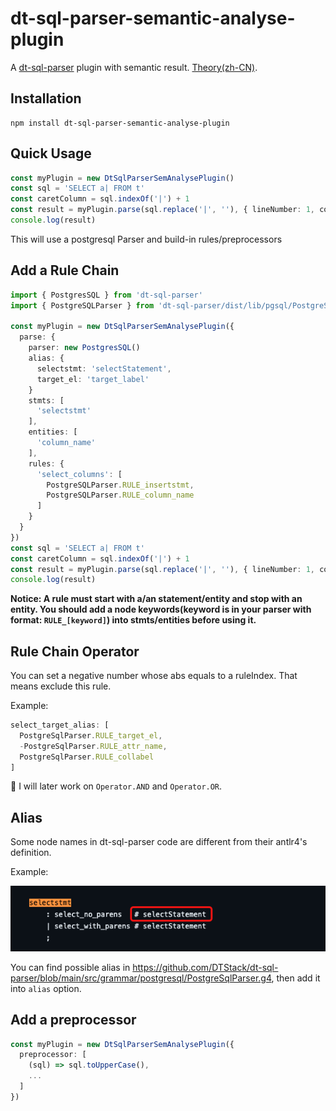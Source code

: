 # dt-sql-parser-semantic-analyse-plugin

A [dt-sql-parser](https://github.com/DTStack/dt-sql-parser) plugin with semantic result. [Theory(zh-CN)](https://github.com/Kijin-Seija/dt-sql-parser-analyse-demo).

## Installation

```
npm install dt-sql-parser-semantic-analyse-plugin
```

## Quick Usage

```typescript
const myPlugin = new DtSqlParserSemAnalysePlugin()
const sql = 'SELECT a| FROM t'
const caretColumn = sql.indexOf('|') + 1
const result = myPlugin.parse(sql.replace('|', ''), { lineNumber: 1, columnNumber: caretColumn })
console.log(result)
```

This will use a postgresql Parser and build-in rules/preprocessors

## Add a Rule Chain

```typescript
import { PostgresSQL } from 'dt-sql-parser'
import { PostgreSQLParser } from 'dt-sql-parser/dist/lib/pgsql/PostgreSQLParser'

const myPlugin = new DtSqlParserSemAnalysePlugin({
  parse: {
    parser: new PostgresSQL()
    alias: {
      selectstmt: 'selectStatement',
      target_el: 'target_label'
    }
    stmts: [
      'selectstmt'
    ],
    entities: [
      'column_name'
    ],
    rules: {
      'select_columns': [
        PostgreSQLParser.RULE_insertstmt,
        PostgreSQLParser.RULE_column_name
      ]      
    }
  }
})
const sql = 'SELECT a| FROM t'
const caretColumn = sql.indexOf('|') + 1
const result = myPlugin.parse(sql.replace('|', ''), { lineNumber: 1, columnNumber: caretColumn })
console.log(result)
```

**Notice: A rule must start with a/an statement/entity and stop with an entity. You should add a node keywords(keyword is in your parser with format: `RULE_[keyword]`) into stmts/entities before using it.**

## Rule Chain Operator

You can set a negative number whose abs equals to a ruleIndex. That means exclude this rule.

Example:

```typescript
select_target_alias: [
  PostgreSqlParser.RULE_target_el,
  -PostgreSqlParser.RULE_attr_name,
  PostgreSqlParser.RULE_collabel
]
```

🚧 I will later work on `Operator.AND` and `Operator.OR`.

## Alias

Some node names in dt-sql-parser code are different from their antlr4's definition.

Example:

![alt text](./assets/alias-example.png)

You can find possible alias in https://github.com/DTStack/dt-sql-parser/blob/main/src/grammar/postgresql/PostgreSqlParser.g4, then add it into `alias` option.

## Add a preprocessor

```typescript
const myPlugin = new DtSqlParserSemAnalysePlugin({
  preprocessor: [
    (sql) => sql.toUpperCase(),
    ...
  ]
})
```


